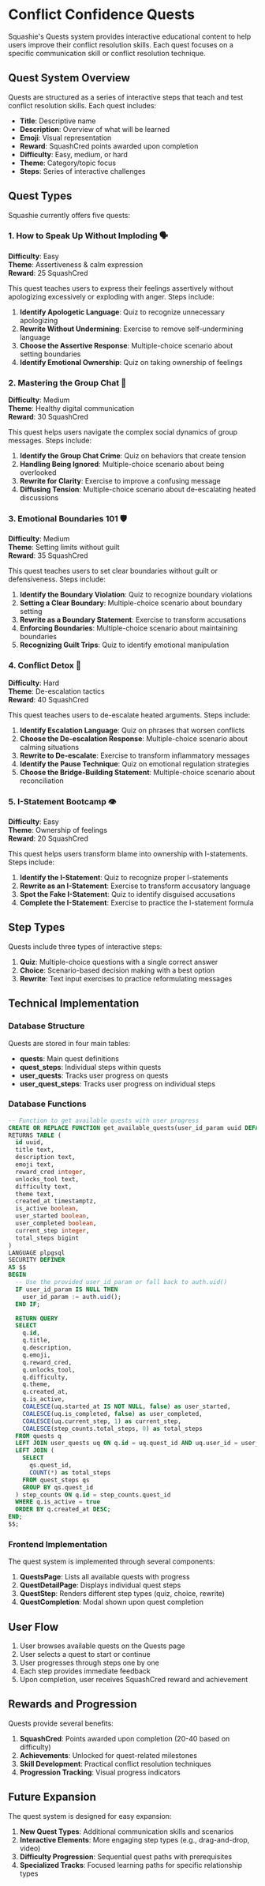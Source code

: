 # Conflict Confidence Quests

Squashie's Quests system provides interactive educational content to help users improve their conflict resolution skills. Each quest focuses on a specific communication skill or conflict resolution technique.

## Quest System Overview

Quests are structured as a series of interactive steps that teach and test conflict resolution skills. Each quest includes:

- **Title**: Descriptive name
- **Description**: Overview of what will be learned
- **Emoji**: Visual representation
- **Reward**: SquashCred points awarded upon completion
- **Difficulty**: Easy, medium, or hard
- **Theme**: Category/topic focus
- **Steps**: Series of interactive challenges

## Quest Types

Squashie currently offers five quests:

### 1. How to Speak Up Without Imploding 🗣️

**Difficulty**: Easy  
**Theme**: Assertiveness & calm expression  
**Reward**: 25 SquashCred

This quest teaches users to express their feelings assertively without apologizing excessively or exploding with anger. Steps include:

1. **Identify Apologetic Language**: Quiz to recognize unnecessary apologizing
2. **Rewrite Without Undermining**: Exercise to remove self-undermining language
3. **Choose the Assertive Response**: Multiple-choice scenario about setting boundaries
4. **Identify Emotional Ownership**: Quiz on taking ownership of feelings

### 2. Mastering the Group Chat 👥

**Difficulty**: Medium  
**Theme**: Healthy digital communication  
**Reward**: 30 SquashCred

This quest helps users navigate the complex social dynamics of group messages. Steps include:

1. **Identify the Group Chat Crime**: Quiz on behaviors that create tension
2. **Handling Being Ignored**: Multiple-choice scenario about being overlooked
3. **Rewrite for Clarity**: Exercise to improve a confusing message
4. **Diffusing Tension**: Multiple-choice scenario about de-escalating heated discussions

### 3. Emotional Boundaries 101 🛡️

**Difficulty**: Medium  
**Theme**: Setting limits without guilt  
**Reward**: 35 SquashCred

This quest teaches users to set clear boundaries without guilt or defensiveness. Steps include:

1. **Identify the Boundary Violation**: Quiz to recognize boundary violations
2. **Setting a Clear Boundary**: Multiple-choice scenario about boundary setting
3. **Rewrite as a Boundary Statement**: Exercise to transform accusations
4. **Enforcing Boundaries**: Multiple-choice scenario about maintaining boundaries
5. **Recognizing Guilt Trips**: Quiz to identify emotional manipulation

### 4. Conflict Detox 🧊

**Difficulty**: Hard  
**Theme**: De-escalation tactics  
**Reward**: 40 SquashCred

This quest teaches users to de-escalate heated arguments. Steps include:

1. **Identify Escalation Language**: Quiz on phrases that worsen conflicts
2. **Choose the De-escalation Response**: Multiple-choice scenario about calming situations
3. **Rewrite to De-escalate**: Exercise to transform inflammatory messages
4. **Identify the Pause Technique**: Quiz on emotional regulation strategies
5. **Choose the Bridge-Building Statement**: Multiple-choice scenario about reconciliation

### 5. I-Statement Bootcamp 👁️

**Difficulty**: Easy  
**Theme**: Ownership of feelings  
**Reward**: 20 SquashCred

This quest helps users transform blame into ownership with I-statements. Steps include:

1. **Identify the I-Statement**: Quiz to recognize proper I-statements
2. **Rewrite as an I-Statement**: Exercise to transform accusatory language
3. **Spot the Fake I-Statement**: Quiz to identify disguised accusations
4. **Complete the I-Statement**: Exercise to practice the I-statement formula

## Step Types

Quests include three types of interactive steps:

1. **Quiz**: Multiple-choice questions with a single correct answer
2. **Choice**: Scenario-based decision making with a best option
3. **Rewrite**: Text input exercises to practice reformulating messages

## Technical Implementation

### Database Structure

Quests are stored in four main tables:

- **quests**: Main quest definitions
- **quest_steps**: Individual steps within quests
- **user_quests**: Tracks user progress on quests
- **user_quest_steps**: Tracks user progress on individual steps

### Database Functions

```sql
-- Function to get available quests with user progress
CREATE OR REPLACE FUNCTION get_available_quests(user_id_param uuid DEFAULT NULL)
RETURNS TABLE (
  id uuid,
  title text,
  description text,
  emoji text,
  reward_cred integer,
  unlocks_tool text,
  difficulty text,
  theme text,
  created_at timestamptz,
  is_active boolean,
  user_started boolean,
  user_completed boolean,
  current_step integer,
  total_steps bigint
)
LANGUAGE plpgsql
SECURITY DEFINER
AS $$
BEGIN
  -- Use the provided user_id_param or fall back to auth.uid()
  IF user_id_param IS NULL THEN
    user_id_param := auth.uid();
  END IF;

  RETURN QUERY
  SELECT 
    q.id,
    q.title,
    q.description,
    q.emoji,
    q.reward_cred,
    q.unlocks_tool,
    q.difficulty,
    q.theme,
    q.created_at,
    q.is_active,
    COALESCE(uq.started_at IS NOT NULL, false) as user_started,
    COALESCE(uq.is_completed, false) as user_completed,
    COALESCE(uq.current_step, 1) as current_step,
    COALESCE(step_counts.total_steps, 0) as total_steps
  FROM quests q
  LEFT JOIN user_quests uq ON q.id = uq.quest_id AND uq.user_id = user_id_param
  LEFT JOIN (
    SELECT 
      qs.quest_id,
      COUNT(*) as total_steps
    FROM quest_steps qs
    GROUP BY qs.quest_id
  ) step_counts ON q.id = step_counts.quest_id
  WHERE q.is_active = true
  ORDER BY q.created_at DESC;
END;
$$;
```

### Frontend Implementation

The quest system is implemented through several components:

1. **QuestsPage**: Lists all available quests with progress
2. **QuestDetailPage**: Displays individual quest steps
3. **QuestStep**: Renders different step types (quiz, choice, rewrite)
4. **QuestCompletion**: Modal shown upon quest completion

## User Flow

1. User browses available quests on the Quests page
2. User selects a quest to start or continue
3. User progresses through steps one by one
4. Each step provides immediate feedback
5. Upon completion, user receives SquashCred reward and achievement

## Rewards and Progression

Quests provide several benefits:

1. **SquashCred**: Points awarded upon completion (20-40 based on difficulty)
2. **Achievements**: Unlocked for quest-related milestones
3. **Skill Development**: Practical conflict resolution techniques
4. **Progression Tracking**: Visual progress indicators

## Future Expansion

The quest system is designed for easy expansion:

1. **New Quest Types**: Additional communication skills and scenarios
2. **Interactive Elements**: More engaging step types (e.g., drag-and-drop, video)
3. **Difficulty Progression**: Sequential quest paths with prerequisites
4. **Specialized Tracks**: Focused learning paths for specific relationship types